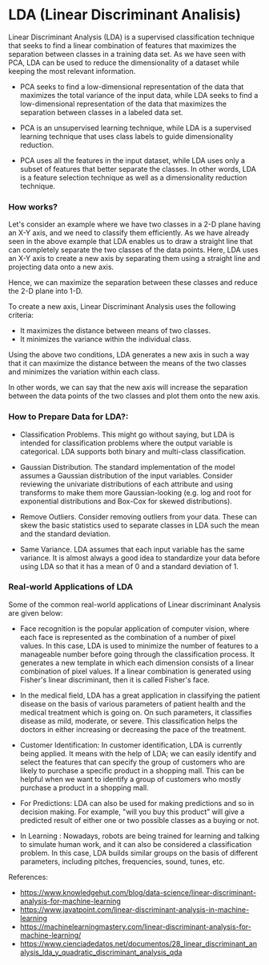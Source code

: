 # LDA (Linear Discriminant Analisis)


Linear Discriminant Analysis (LDA) is a supervised classification technique that seeks to find a linear combination of features that maximizes the separation between classes in a training data set. As we have seen with PCA, LDA can be used to reduce the dimensionality of a dataset while keeping the most relevant information.

- PCA seeks to find a low-dimensional representation of the data that maximizes the total variance of the input data, while LDA seeks to find a low-dimensional representation of the data that maximizes the separation between classes in a labeled data set.

- PCA is an unsupervised learning technique, while LDA is a supervised learning technique that uses class labels to guide dimensionality reduction.

- PCA uses all the features in the input dataset, while LDA uses only a subset of features that better separate the classes. In other words, LDA is a feature selection technique as well as a dimensionality reduction technique.


### How works?
Let's consider an example where we have two classes in a 2-D plane having an X-Y axis, and we need to classify them efficiently. As we have already seen in the above example that LDA enables us to draw a straight line that can completely separate the two classes of the data points. Here, LDA uses an X-Y axis to create a new axis by separating them using a straight line and projecting data onto a new axis.

Hence, we can maximize the separation between these classes and reduce the 2-D plane into 1-D.

To create a new axis, Linear Discriminant Analysis uses the following criteria:
- It maximizes the distance between means of two classes.
- It minimizes the variance within the individual class.

Using the above two conditions, LDA generates a new axis in such a way that it can maximize the distance between the means of the two classes and minimizes the variation within each class.

In other words, we can say that the new axis will increase the separation between the data points of the two classes and plot them onto the new axis.


### How to Prepare Data for LDA?:

- Classification Problems. This might go without saying, but LDA is intended for classification problems where the output variable is categorical. LDA supports both binary and multi-class classification.

- Gaussian Distribution. The standard implementation of the model assumes a Gaussian distribution of the input variables. Consider reviewing the univariate distributions of each attribute and using transforms to make them more Gaussian-looking (e.g. log and root for exponential distributions and Box-Cox for skewed distributions).

- Remove Outliers. Consider removing outliers from your data. These can skew the basic statistics used to separate classes in LDA such the mean and the standard deviation.

- Same Variance. LDA assumes that each input variable has the same variance. It is almost always a good idea to standardize your data before using LDA so that it has a mean of 0 and a standard deviation of 1.


### Real-world Applications of LDA
Some of the common real-world applications of Linear discriminant Analysis are given below:

- Face recognition is the popular application of computer vision, where each face is represented as the combination of a number of pixel values. In this case, LDA is used to minimize the number of features to a manageable number before going through the classification process. It generates a new template in which each dimension consists of a linear combination of pixel values. If a linear combination is generated using Fisher's linear discriminant, then it is called Fisher's face.

- In the medical field, LDA has a great application in classifying the patient disease on the basis of various parameters of patient health and the medical treatment which is going on. On such parameters, it classifies disease as mild, moderate, or severe. This classification helps the doctors in either increasing or decreasing the pace of the treatment.

- Customer Identification: In customer identification, LDA is currently being applied. It means with the help of LDA; we can easily identify and select the features that can specify the group of customers who are likely to purchase a specific product in a shopping mall. This can be helpful when we want to identify a group of customers who mostly purchase a product in a shopping mall.

- For Predictions: LDA can also be used for making predictions and so in decision making. For example, "will you buy this product” will give a predicted result of either one or two possible classes as a buying or not.

- In Learning : Nowadays, robots are being trained for learning and talking to simulate human work, and it can also be considered a classification problem. In this case, LDA builds similar groups on the basis of different parameters, including pitches, frequencies, sound, tunes, etc.

References:
- https://www.knowledgehut.com/blog/data-science/linear-discriminant-analysis-for-machine-learning
- https://www.javatpoint.com/linear-discriminant-analysis-in-machine-learning
- https://machinelearningmastery.com/linear-discriminant-analysis-for-machine-learning/
- https://www.cienciadedatos.net/documentos/28_linear_discriminant_analysis_lda_y_quadratic_discriminant_analysis_qda

